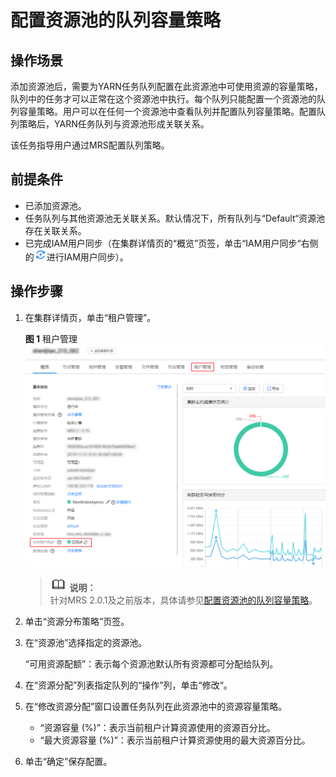 # 配置资源池的队列容量策略<a name="ZH-CN_TOPIC_0173397661"></a>

## 操作场景<a name="section3046557620546"></a>

添加资源池后，需要为YARN任务队列配置在此资源池中可使用资源的容量策略，队列中的任务才可以正常在这个资源池中执行。每个队列只能配置一个资源池的队列容量策略。用户可以在任何一个资源池中查看队列并配置队列容量策略。配置队列策略后，YARN任务队列与资源池形成关联关系。

该任务指导用户通过MRS配置队列策略。

## 前提条件<a name="section1748565020533"></a>

-   已添加资源池。
-   任务队列与其他资源池无关联关系。默认情况下，所有队列与“Default“资源池存在关联关系。
-   已完成IAM用户同步（在集群详情页的“概览”页签，单击“IAM用户同步“右侧的![](figures/icon_mrs_iam.png)进行IAM用户同步）。

## 操作步骤<a name="section5215752720514"></a>

1.  在集群详情页，单击“租户管理”。

    **图 1**  租户管理<a name="fig66227278302"></a>  
    ![](figures/租户管理.png "租户管理")

    >![](public_sys-resources/icon-note.gif) **说明：**   
    >针对MRS 2.0.1及之前版本，具体请参见[配置资源池的队列容量策略](配置资源池的队列容量策略-151.md)。  

2.  单击“资源分布策略”页签。
3.  在“资源池”选择指定的资源池。

    “可用资源配额”：表示每个资源池默认所有资源都可分配给队列。

4.  在“资源分配”列表指定队列的“操作”列，单击“修改“。
5.  在“修改资源分配”窗口设置任务队列在此资源池中的资源容量策略。
    -   “资源容量 \(%\)”：表示当前租户计算资源使用的资源百分比。
    -   “最大资源容量 \(%\)”：表示当前租户计算资源使用的最大资源百分比。

6.  单击“确定”保存配置。

